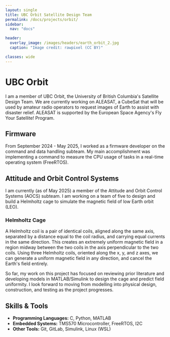 ```yaml
---
layout: single
title: UBC Orbit Satellite Design Team
permalink: /docs/projects/orbit/
sidebar:
  nav: "docs"

header:
  overlay_image: /images/headers/earth_orbit_2.jpg
  caption: "Image credit: rawpixel (CC BY)"

classes: wide
---
```


# UBC Orbit

I am a member of UBC Orbit, the University of British Columbia's Satellite Design Team. We are currently working on ALEASAT, a CubeSat that will be used by amateur radio operators to request images of Earth to assist with disaster relief. ALEASAT is supported by the European Space Agency's Fly Your Satellite! Program.

## Firmware
From September 2024 - May 2025, I worked as a firmware developer on the command and data handling subteam. My main accomplishment was implementing a command to measure the CPU usage of tasks in a real-time operating system (FreeRTOS).

## Attitude and Orbit Control Systems
I am currently (as of May 2025) a member of the Attitude and Orbit Control Systems (AOCS) subteam. I am working on a team of five to design and build a Helmholtz cage to simulate the magnetic field of low Earth orbit (LEO).

### Helmholtz Cage
A Helmholtz coil is a pair of identical coils, aligned along the same axis, separated by a distance equal to the coil radius, and carrying equal currents in the same direction. This creates an extremely uniform magnetic field in a region midway between the two coils in the axis perpendicular to the two coils. Using three Helmholtz coils, oriented along the x, y, and z axes, we can generate a uniform magnetic field in any direction, and cancel the Earth's field entirely. 

So far, my work on this project has focused on reviewing prior literature and developing models in MATLAB/Simulink to design the cage and predict field uniformity. I look forward to moving from modelling into physical design, construction, and testing as the project progresses.

## Skills & Tools
- **Programming Languages:** C, Python, MATLAB
- **Embedded Systems:** TMS570 Microcontroller, FreeRTOS, I2C
- **Other Tools:** Git, GitLab, Simulink, Linux (WSL)






